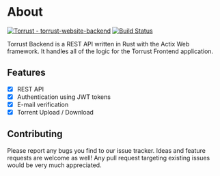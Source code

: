 # About

[![Torrust - torrust-website-backend](https://img.shields.io/static/v1?label=Torrust&message=torrust-website-backend&color=blue&logo=github)](https://github.com/Torrust/torrust-website-backend)
[![Build Status](https://app.travis-ci.com/torrust/torrust.svg?branch=master)](https://app.travis-ci.com/torrust/torrust)

Torrust Backend is a REST API written in Rust with the Actix Web framework. 
It handles all of the logic for the Torrust Frontend application.

## Features
* [X] REST API
* [X] Authentication using JWT tokens
* [X] E-mail verification
* [X] Torrent Upload / Download

## Contributing
Please report any bugs you find to our issue tracker. Ideas and feature requests are welcome as well!
Any pull request targeting existing issues would be very much appreciated.
